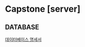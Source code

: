 # Capstone [server]

## DATABASE
[데이터베이스 명세서](https://github.com/DiligentP/Capstone/blob/main/%EB%8D%B0%EC%9D%B4%ED%84%B0%EB%B2%A0%EC%9D%B4%EC%8A%A4%20%EB%AA%85%EC%84%B8%EC%84%9C/database.md)

